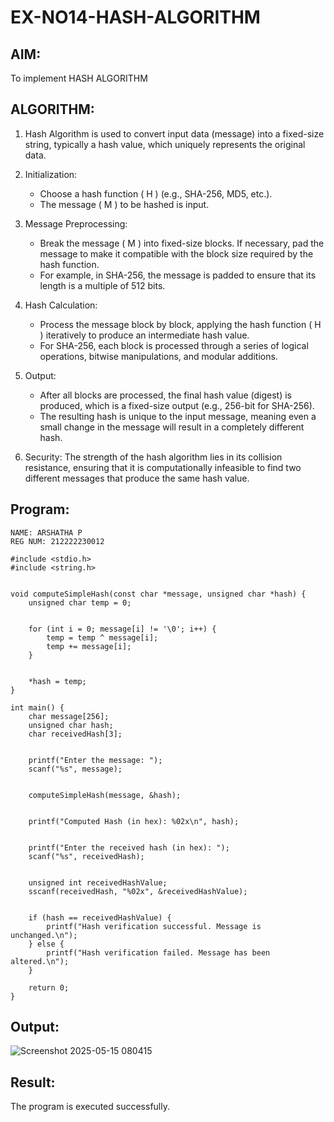 # EX-NO14-HASH-ALGORITHM

## AIM:
To implement HASH ALGORITHM

## ALGORITHM:

1. Hash Algorithm is used to convert input data (message) into a fixed-size string, typically a hash value, which uniquely represents the original data.

2. Initialization:
   - Choose a hash function \( H \) (e.g., SHA-256, MD5, etc.).
   - The message \( M \) to be hashed is input.

3. Message Preprocessing:
   - Break the message \( M \) into fixed-size blocks. If necessary, pad the message to make it compatible with the block size required by the hash function.
   - For example, in SHA-256, the message is padded to ensure that its length is a multiple of 512 bits.

4. Hash Calculation:
   - Process the message block by block, applying the hash function \( H \) iteratively to produce an intermediate hash value.
   - For SHA-256, each block is processed through a series of logical operations, bitwise manipulations, and modular additions.

5. Output:
   - After all blocks are processed, the final hash value (digest) is produced, which is a fixed-size output (e.g., 256-bit for SHA-256).
   - The resulting hash is unique to the input message, meaning even a small change in the message will result in a completely different hash.

6. Security: The strength of the hash algorithm lies in its collision resistance, ensuring that it is computationally infeasible to find two different messages that produce the same hash value.


## Program:
```
NAME: ARSHATHA P
REG NUM: 212222230012

#include <stdio.h>
#include <string.h>


void computeSimpleHash(const char *message, unsigned char *hash) {
    unsigned char temp = 0;

   
    for (int i = 0; message[i] != '\0'; i++) {
        temp = temp ^ message[i]; 
        temp += message[i];       
    }
    
 
    *hash = temp;
}

int main() {
    char message[256];     
    unsigned char hash;     
    char receivedHash[3];  

   
    printf("Enter the message: ");
    scanf("%s", message);

   
    computeSimpleHash(message, &hash);

  
    printf("Computed Hash (in hex): %02x\n", hash);

   
    printf("Enter the received hash (in hex): ");
    scanf("%s", receivedHash);

   
    unsigned int receivedHashValue;
    sscanf(receivedHash, "%02x", &receivedHashValue);

    
    if (hash == receivedHashValue) {
        printf("Hash verification successful. Message is unchanged.\n");
    } else {
        printf("Hash verification failed. Message has been altered.\n");
    }

    return 0;
}
```


## Output:
![Screenshot 2025-05-15 080415](https://github.com/user-attachments/assets/ed25bae6-6049-4911-831a-79c355fdcab8)

## Result:
The program is executed successfully.
